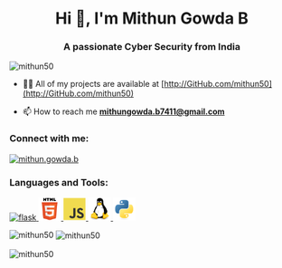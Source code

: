 <h1 align="center">Hi 👋, I'm Mithun Gowda B</h1>
<h3 align="center">A passionate Cyber Security from India</h3>

<p align="left"> <img src="https://komarev.com/ghpvc/?username=mithun50&label=Profile%20views&color=0e75b6&style=flat" alt="mithun50" /> </p>

- 👨‍💻 All of my projects are available at [http://GitHub.com/mithun50](http://GitHub.com/mithun50)

- 📫 How to reach me **mithungowda.b7411@gmail.com**

<h3 align="left">Connect with me:</h3>
<p align="left">
<a href="https://instagram.com/mithun.gowda.b" target="blank"><img align="center" src="https://raw.githubusercontent.com/rahuldkjain/github-profile-readme-generator/master/src/images/icons/Social/instagram.svg" alt="mithun.gowda.b" height="30" width="40" /></a>
</p>

<h3 align="left">Languages and Tools:</h3>
<p align="left"> <a href="https://flask.palletsprojects.com/" target="_blank" rel="noreferrer"> <img src="https://www.vectorlogo.zone/logos/pocoo_flask/pocoo_flask-icon.svg" alt="flask" width="40" height="40"/> </a> <a href="https://www.w3.org/html/" target="_blank" rel="noreferrer"> <img src="https://raw.githubusercontent.com/devicons/devicon/master/icons/html5/html5-original-wordmark.svg" alt="html5" width="40" height="40"/> </a> <a href="https://developer.mozilla.org/en-US/docs/Web/JavaScript" target="_blank" rel="noreferrer"> <img src="https://raw.githubusercontent.com/devicons/devicon/master/icons/javascript/javascript-original.svg" alt="javascript" width="40" height="40"/> </a> <a href="https://www.linux.org/" target="_blank" rel="noreferrer"> <img src="https://raw.githubusercontent.com/devicons/devicon/master/icons/linux/linux-original.svg" alt="linux" width="40" height="40"/> </a> <a href="https://www.python.org" target="_blank" rel="noreferrer"> <img src="https://raw.githubusercontent.com/devicons/devicon/master/icons/python/python-original.svg" alt="python" width="40" height="40"/> </a> </p>

<p><img align="left" src="https://github-readme-stats.vercel.app/api/top-langs?username=mithun50&show_icons=true&locale=en&layout=compact" alt="mithun50" /></p>

<p>&nbsp;<img align="center" src="https://github-readme-stats.vercel.app/api?username=mithun50&show_icons=true&locale=en" alt="mithun50" /></p>

<p><img align="center" src="https://github-readme-streak-stats.herokuapp.com/?user=mithun50&" alt="mithun50" /></p>
